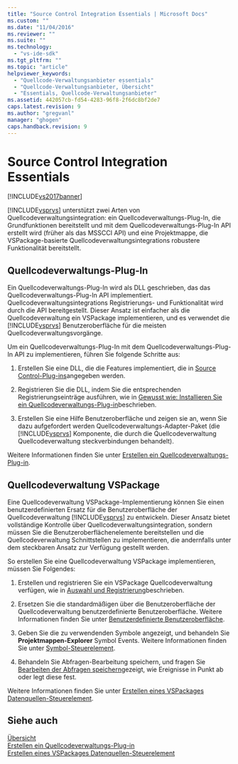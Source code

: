 ```yaml
---
title: "Source Control Integration Essentials | Microsoft Docs"
ms.custom: ""
ms.date: "11/04/2016"
ms.reviewer: ""
ms.suite: ""
ms.technology: 
  - "vs-ide-sdk"
ms.tgt_pltfrm: ""
ms.topic: "article"
helpviewer_keywords: 
  - "Quellcode-Verwaltungsanbieter essentials"
  - "Quellcode-Verwaltungsanbieter, Übersicht"
  - "Essentials, Quellcode-Verwaltungsanbieter"
ms.assetid: 442057cb-fd54-4283-96f8-2f6dc8bf2de7
caps.latest.revision: 9
ms.author: "gregvanl"
manager: "ghogen"
caps.handback.revision: 9
---
```

# Source Control Integration Essentials
[!INCLUDE[vs2017banner](../../code-quality/includes/vs2017banner.md)]

[!INCLUDE[vsprvs](../../code-quality/includes/vsprvs_md.md)] unterstützt zwei Arten von Quellcodeverwaltungsintegration: ein Quellcodeverwaltungs\-Plug\-In, die Grundfunktionen bereitstellt und mit dem Quellcodeverwaltungs\-Plug\-In API erstellt wird \(früher als das MSSCCI API\) und eine Projektmappe, die VSPackage\-basierte Quellcodeverwaltungsintegrations robustere Funktionalität bereitstellt.  
  
## Quellcodeverwaltungs\-Plug\-In  
 Ein Quellcodeverwaltungs\-Plug\-In wird als DLL geschrieben, das das Quellcodeverwaltungs\-Plug\-In API implementiert.  Quellcodeverwaltungsintegrations Registrierungs\- und Funktionalität wird durch die API bereitgestellt.  Dieser Ansatz ist einfacher als die Quellcodeverwaltung ein VSPackage implementieren, und es verwendet die [!INCLUDE[vsprvs](../../code-quality/includes/vsprvs_md.md)] Benutzeroberfläche für die meisten Quellcodeverwaltungsvorgänge.  
  
 Um ein Quellcodeverwaltungs\-Plug\-In mit dem Quellcodeverwaltungs\-Plug\-In API zu implementieren, führen Sie folgende Schritte aus:  
  
1.  Erstellen Sie eine DLL, die die Features implementiert, die in [Source Control\-Plug\-ins](../../extensibility/source-control-plug-ins.md)angegeben werden.  
  
2.  Registrieren Sie die DLL, indem Sie die entsprechenden Registrierungseinträge ausführen, wie in [Gewusst wie: Installieren Sie ein Quellcodeverwaltungs\-Plug\-in](../../extensibility/internals/how-to-install-a-source-control-plug-in.md)beschrieben.  
  
3.  Erstellen Sie eine Hilfe Benutzeroberfläche und zeigen sie an, wenn Sie dazu aufgefordert werden Quellcodeverwaltungs\-Adapter\-Paket \(die [!INCLUDE[vsprvs](../../code-quality/includes/vsprvs_md.md)] Komponente, die durch die Quellcodeverwaltung Quellcodeverwaltung steckverbindungen behandelt\).  
  
 Weitere Informationen finden Sie unter [Erstellen ein Quellcodeverwaltungs\-Plug\-in](../../extensibility/internals/creating-a-source-control-plug-in.md).  
  
## Quellcodeverwaltung VSPackage  
 Eine Quellcodeverwaltung VSPackage\-Implementierung können Sie einen benutzerdefinierten Ersatz für die Benutzeroberfläche der Quellcodeverwaltung [!INCLUDE[vsprvs](../../code-quality/includes/vsprvs_md.md)] zu entwickeln.  Dieser Ansatz bietet vollständige Kontrolle über Quellcodeverwaltungsintegration, sondern müssen Sie die Benutzeroberflächenelemente bereitstellen und die Quellcodeverwaltung Schnittstellen zu implementieren, die andernfalls unter dem steckbaren Ansatz zur Verfügung gestellt werden.  
  
 So erstellen Sie eine Quellcodeverwaltung VSPackage implementieren, müssen Sie Folgendes:  
  
1.  Erstellen und registrieren Sie ein VSPackage Quellcodeverwaltung verfügen, wie in [Auswahl und Registrierung](../../extensibility/internals/registration-and-selection-source-control-vspackage.md)beschrieben.  
  
2.  Ersetzen Sie die standardmäßigen über die Benutzeroberfläche der Quellcodeverwaltung benutzerdefinierte Benutzeroberfläche.  Weitere Informationen finden Sie unter [Benutzerdefinierte Benutzeroberfläche](../../extensibility/internals/custom-user-interface-source-control-vspackage.md).  
  
3.  Geben Sie die zu verwendenden Symbole angezeigt, und behandeln Sie **Projektmappen\-Explorer** Symbol Events.  Weitere Informationen finden Sie unter [Symbol\-Steuerelement](../../extensibility/internals/glyph-control-source-control-vspackage.md).  
  
4.  Behandeln Sie Abfragen\-Bearbeitung speichern, und fragen Sie [Bearbeiten der Abfragen speichern](../../extensibility/internals/query-edit-query-save-source-control-vspackage.md)gezeigt, wie Ereignisse in Punkt ab oder legt diese fest.  
  
 Weitere Informationen finden Sie unter [Erstellen eines VSPackages Datenquellen\-Steuerelement](../../extensibility/internals/creating-a-source-control-vspackage.md).  
  
## Siehe auch  
 [Übersicht](../../extensibility/internals/source-control-integration-overview.md)   
 [Erstellen ein Quellcodeverwaltungs\-Plug\-in](../../extensibility/internals/creating-a-source-control-plug-in.md)   
 [Erstellen eines VSPackages Datenquellen\-Steuerelement](../../extensibility/internals/creating-a-source-control-vspackage.md)